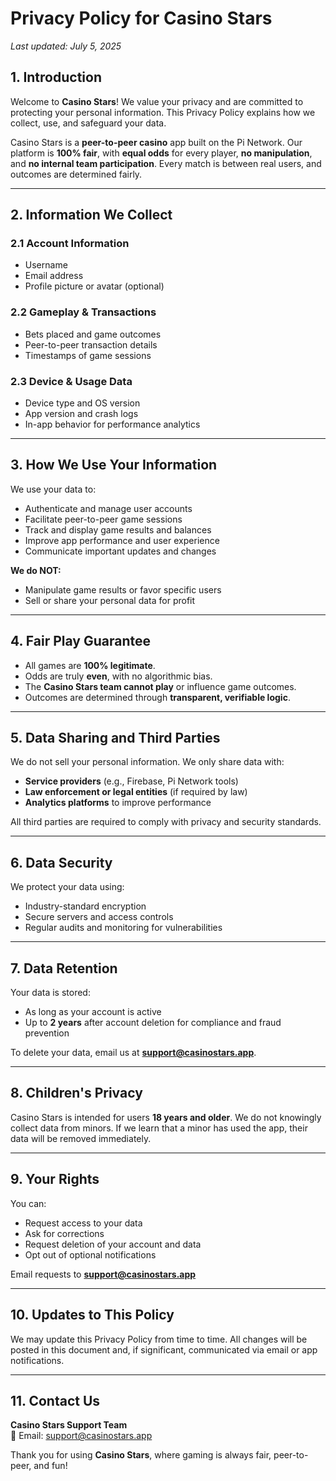# Privacy Policy for Casino Stars

_Last updated: July 5, 2025_

## 1. Introduction

Welcome to **Casino Stars**! We value your privacy and are committed to protecting your personal information. This Privacy Policy explains how we collect, use, and safeguard your data.

Casino Stars is a **peer-to-peer casino** app built on the Pi Network. Our platform is **100% fair**, with **equal odds** for every player, **no manipulation**, and **no internal team participation**. Every match is between real users, and outcomes are determined fairly.

---

## 2. Information We Collect

### 2.1 Account Information
- Username
- Email address
- Profile picture or avatar (optional)

### 2.2 Gameplay & Transactions
- Bets placed and game outcomes
- Peer-to-peer transaction details
- Timestamps of game sessions

### 2.3 Device & Usage Data
- Device type and OS version
- App version and crash logs
- In-app behavior for performance analytics

---

## 3. How We Use Your Information

We use your data to:
- Authenticate and manage user accounts
- Facilitate peer-to-peer game sessions
- Track and display game results and balances
- Improve app performance and user experience
- Communicate important updates and changes

**We do NOT:**
- Manipulate game results or favor specific users
- Sell or share your personal data for profit

---

## 4. Fair Play Guarantee

- All games are **100% legitimate**.
- Odds are truly **even**, with no algorithmic bias.
- The **Casino Stars team cannot play** or influence game outcomes.
- Outcomes are determined through **transparent, verifiable logic**.

---

## 5. Data Sharing and Third Parties

We do not sell your personal information. We only share data with:
- **Service providers** (e.g., Firebase, Pi Network tools)
- **Law enforcement or legal entities** (if required by law)
- **Analytics platforms** to improve performance

All third parties are required to comply with privacy and security standards.

---

## 6. Data Security

We protect your data using:
- Industry-standard encryption
- Secure servers and access controls
- Regular audits and monitoring for vulnerabilities

---

## 7. Data Retention

Your data is stored:
- As long as your account is active
- Up to **2 years** after account deletion for compliance and fraud prevention

To delete your data, email us at **support@casinostars.app**.

---

## 8. Children's Privacy

Casino Stars is intended for users **18 years and older**. We do not knowingly collect data from minors. If we learn that a minor has used the app, their data will be removed immediately.

---

## 9. Your Rights

You can:
- Request access to your data
- Ask for corrections
- Request deletion of your account and data
- Opt out of optional notifications

Email requests to **support@casinostars.app**

---

## 10. Updates to This Policy

We may update this Privacy Policy from time to time. All changes will be posted in this document and, if significant, communicated via email or app notifications.

---

## 11. Contact Us

**Casino Stars Support Team**  
📧 Email: support@casinostars.app

Thank you for using **Casino Stars**, where gaming is always fair, peer-to-peer, and fun!
